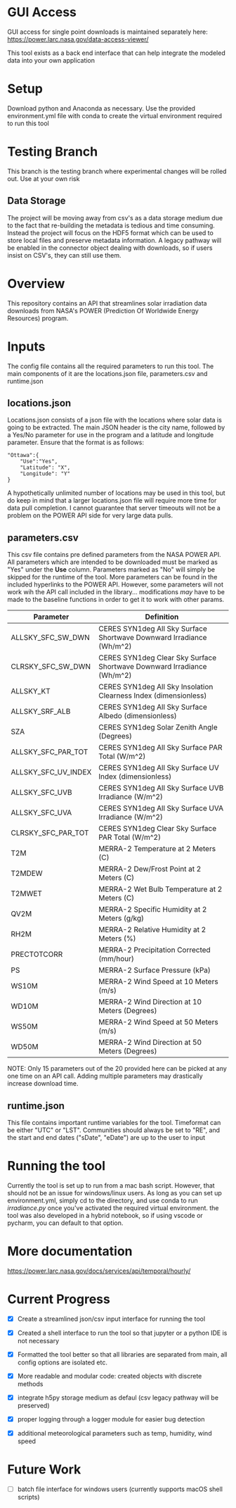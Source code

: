 # GUI Access

GUI access for single point downloads is maintained separately here: https://power.larc.nasa.gov/data-access-viewer/

This tool exists as a back end interface that can help integrate the modeled data into your own application

# Setup

Download python and Anaconda as necessary. Use the provided environment.yml file with conda to create the virtual environment required to run this tool

# Testing Branch
This branch is the testing branch where experimental changes will be rolled out. Use at your own risk

## Data Storage
The project will be moving away from csv's as a data storage medium due to the fact that re-building the metadata is tedious and time consuming. Instead the project will focus on the HDF5 format which can be used to store local files and preserve metadata information. A legacy pathway will be enabled in the connector object dealing with downloads, so if users insist on CSV's, they can still use them.

# Overview

This repository contains an API that streamlines solar irradiation data downloads from NASA's POWER (Prediction Of Worldwide Energy Resources) program. 

# Inputs

The config file contains all the required parameters to run this tool. The main components of it are the locations.json file, parameters.csv and runtime.json

## locations.json

Locations.json consists of a json file with the locations where solar data is going to be extracted. The main JSON header is the city name, followed by a Yes/No parameter for use in the program and a latitude and longitude parameter. Ensure that the format is as follows:
```
"Ottawa":{
    "Use":"Yes",
    "Latitude": "X",
    "Longitude": "Y"
}
```
A hypothetically unlimited number of locations may be used in this tool, but do keep in mind that a larger locations.json file will require more time for data pull completion. I cannot guarantee that server timeouts will not be a problem on the POWER API side for very large data pulls.

## parameters.csv

This csv file contains pre defined parameters from the NASA POWER API. All parameters which are intended to be downloaded must be marked as "Yes" under the **Use** column. Parameters marked as "No" will simply be skipped for the runtime of the tool. More parameters can be found in the included hyperlinks to the POWER API. However, some parameters will not work wih the API call included in the library... modifications *may* have to be made to the baseline functions in order to get it to work with other params.

| Parameter         | Definition                                                                |
|-------------------|---------------------------------------------------------------------------|
|ALLSKY_SFC_SW_DWN  |CERES SYN1deg All Sky Surface Shortwave Downward Irradiance (Wh/m^2)       |
|CLRSKY_SFC_SW_DWN  |CERES SYN1deg Clear Sky Surface Shortwave Downward Irradiance (Wh/m^2)     |
|ALLSKY_KT          |CERES SYN1deg All Sky Insolation Clearness Index (dimensionless)           |
|ALLSKY_SRF_ALB     |CERES SYN1deg All Sky Surface Albedo (dimensionless)                       |
|SZA                |CERES SYN1deg Solar Zenith Angle (Degrees)                                 |
|ALLSKY_SFC_PAR_TOT |CERES SYN1deg All Sky Surface PAR Total (W/m^2)                            |
|ALLSKY_SFC_UV_INDEX|CERES SYN1deg All Sky Surface UV Index (dimensionless)                     |
|ALLSKY_SFC_UVB     |CERES SYN1deg All Sky Surface UVB Irradiance (W/m^2)                       |
|ALLSKY_SFC_UVA     |CERES SYN1deg All Sky Surface UVA Irradiance (W/m^2)                       |
|CLRSKY_SFC_PAR_TOT |CERES SYN1deg Clear Sky Surface PAR Total (W/m^2)                          |
|T2M                |MERRA-2 Temperature at 2 Meters (C)                                        |
|T2MDEW             |MERRA-2 Dew/Frost Point at 2 Meters (C)                                    |
|T2MWET             |MERRA-2 Wet Bulb Temperature at 2 Meters (C)                               |
|QV2M               |MERRA-2 Specific Humidity at 2 Meters (g/kg)                               |
|RH2M               |MERRA-2 Relative Humidity at 2 Meters (%)                                  |
|PRECTOTCORR        |MERRA-2 Precipitation Corrected (mm/hour)                                  |
|PS                 |MERRA-2 Surface Pressure (kPa)                                             |
|WS10M              |MERRA-2 Wind Speed at 10 Meters (m/s)                                      |
|WD10M              |MERRA-2 Wind Direction at 10 Meters (Degrees)                              |
|WS50M              |MERRA-2 Wind Speed at 50 Meters (m/s)                                      |
|WD50M              |MERRA-2 Wind Direction at 50 Meters (Degrees)                              |

NOTE: Only 15 parameters out of the 20 provided here can be picked at any one time on an API call. Adding multiple parameters may drastically increase download time.

## runtime.json

This file contains important runtime variables for the tool. Timeformat can be either "UTC" or "LST". Communities should always be set to "RE", and the start and end dates ("sDate", "eDate") are up to the user to input

# Running the tool

Currently the tool is set up to run from a mac bash script. However, that should not be an issue for windows/linux users. As long as you can set up environment.yml, simply cd to the directory, and use conda to run *irradiance.py* once you've activated the required virtual environment. the tool was also developed in a hybrid notebook, so if using vscode or pycharm, you can default to that option. 

# More documentation

https://power.larc.nasa.gov/docs/services/api/temporal/hourly/

# Current Progress
- [x] Create a streamlined json/csv input interface for running the tool

- [x] Created a shell interface to run the tool so that jupyter or a python IDE is not necessary

- [x] Formatted the tool better so that all libraries are separated from main, all config options are isolated etc. 

- [x] More readable and modular code: created objects with discrete methods

- [x] integrate h5py storage medium as defaul (csv legacy pathway will be preserved)

- [x] proper logging through a logger module for easier bug detection

- [x] additional meteorological parameters such as temp, humidity, wind speed

# Future Work
- [ ] batch file interface for windows users (currently supports macOS shell scripts)
